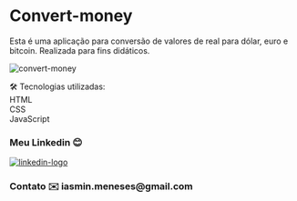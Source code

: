 # Convert-money
Esta é uma aplicação para conversão de valores de real para dólar, euro e bitcoin. Realizada para fins didáticos.

![convert-money](https://user-images.githubusercontent.com/108489523/211081522-4fba8254-3dba-4110-b7a3-cd6137a06d51.JPG)


🛠️ Tecnologias utilizadas:<br>
HTML <br>
CSS <br>
JavaScript <br>

### Meu Linkedin :blush: 
<a href="https://www.linkedin.com/in/iasmin-meneses-130158201/"> <img src ="https://img.shields.io/badge/LinkedIn-0077B5?style=for-the-badge&logo=linkedin&logoColor=white" alt="linkedin-logo"> </a>
<h3>Contato ✉️
iasmin.meneses@gmail.com
